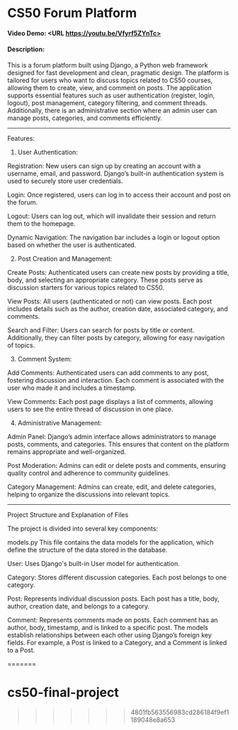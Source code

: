 # CS50 Forum Platform
#### Video Demo:  <URL https://youtu.be/Vfyrf5ZYnTc>
#### Description:

This is a forum platform built using Django, a Python web framework designed for fast development and clean, pragmatic design. The platform is tailored for users who want to discuss topics related to CS50 courses, allowing them to create, view, and comment on posts. The application supports essential features such as user authentication (register, login, logout), post management, category filtering, and comment threads. Additionally, there is an administrative section where an admin user can manage posts, categories, and comments efficiently.

---

Features:

1. User Authentication:

Registration: New users can sign up by creating an account with a username, email, and password. Django’s built-in authentication system is used to securely store user credentials.

Login: Once registered, users can log in to access their account and post on the forum.

Logout: Users can log out, which will invalidate their session and return them to the homepage.

Dynamic Navigation: The navigation bar includes a login or logout option based on whether the user is authenticated.

2. Post Creation and Management:

Create Posts: Authenticated users can create new posts by providing a title, body, and selecting an appropriate category. These posts serve as discussion starters for various topics related to CS50.

View Posts: All users (authenticated or not) can view posts. Each post includes details such as the author, creation date, associated category, and comments.

Search and Filter: Users can search for posts by title or content. Additionally, they can filter posts by category, allowing for easy navigation of topics.

3. Comment System:

Add Comments: Authenticated users can add comments to any post, fostering discussion and interaction. Each comment is associated with the user who made it and includes a timestamp.

View Comments: Each post page displays a list of comments, allowing users to see the entire thread of discussion in one place.

4. Administrative Management:

Admin Panel: Django’s admin interface allows administrators to manage posts, comments, and categories. This ensures that content on the platform remains appropriate and well-organized.

Post Moderation: Admins can edit or delete posts and comments, ensuring quality control and adherence to community guidelines.

Category Management: Admins can create, edit, and delete categories, helping to organize the discussions into relevant topics.

---

Project Structure and Explanation of Files

The project is divided into several key components:

models.py
This file contains the data models for the application, which define the structure of the data stored in the database.

User: Uses Django's built-in User model for authentication.

Category: Stores different discussion categories. Each post belongs to one category.

Post: Represents individual discussion posts. Each post has a title, body, author, creation date, and belongs to a category.

Comment: Represents comments made on posts. Each comment has an author, body, timestamp, and is linked to a specific post. The models establish relationships between each other using Django’s foreign key fields. For example, a Post is linked to a Category, and a Comment is linked to a Post.

=======
# cs50-final-project
>>>>>>> 4801fb563556983cd286184f9ef1189048e8a653
